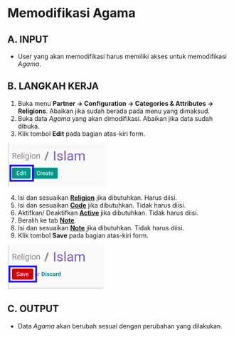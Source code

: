 # Memodifikasi Agama

## A. INPUT

* User yang akan memodifikasi harus memiliki akses untuk memodifikasi *Agama*.

## B. LANGKAH KERJA

1. Buka menu **Partner -> Configuration -> Categories & Attributes -> Religions**. Abaikan jika sudah berada pada menu yang dimaksud.
2. Buka data *Agama* yang akan dimodifikasi. Abaikan jika data sudah dibuka.
3. Klik tombol **Edit** pada bagian atas-kiri form.

![](../../../img/agama/tombol-edit.png)

4. Isi dan sesuaikan **[Religion](./penjelasan.md#field-name)** jika dibutuhkan. Harus diisi.
5. Isi dan sesuaikan **[Code](./penjelasan.md#field-code)** jika dibutuhkan. Tidak harus diisi.
6. Aktifkan/ Deaktifkan **[Active](./penjelasan.md#field-active)** jika dibutuhkan. Tidak harus diisi.
7. Beralih ke tab **[Note](./penjelasan.md#tab-note)**.
8. Isi dan sesuaikan **[Note](./penjelasan.md#field-note)** jika dibutuhkan. Tidak harus diisi.
9. Klik tombol **Save** pada bagian atas-kiri form.

![](../../../img/agama/tombol-simpan-modifikasi.png)

## C. OUTPUT

* Data *Agama* akan berubah sesuai dengan perubahan yang dilakukan.
